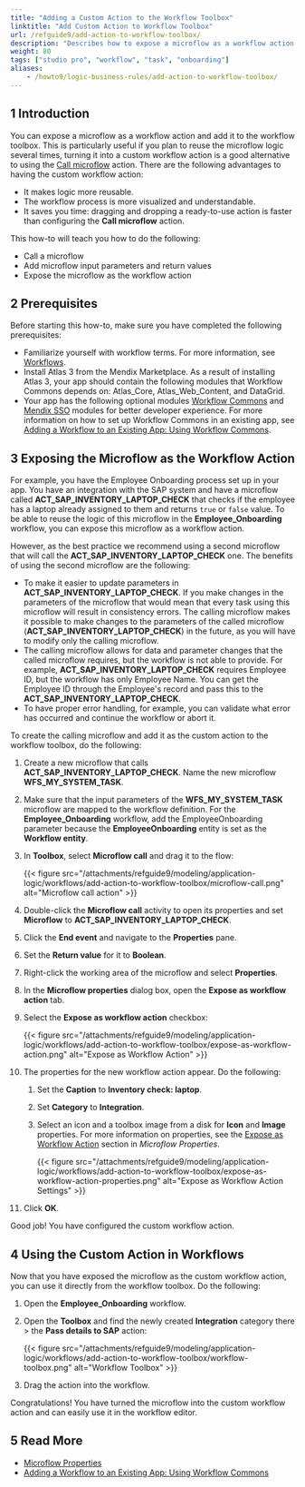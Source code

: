 ```yaml
---
title: "Adding a Custom Action to the Workflow Toolbox"
linktitle: "Add Custom Action to Workflow Toolbox"
url: /refguide9/add-action-to-workflow-toolbox/
description: "Describes how to expose a microflow as a workflow action in Mendix Studio Pro."
weight: 80
tags: ["studio pro", "workflow", "task", "onboarding"]
aliases:
    - /howto9/logic-business-rules/add-action-to-workflow-toolbox/
---
```


## 1 Introduction 

You can expose a microflow as a workflow action and add it to the workflow toolbox. This is particularly useful if you plan to reuse the microflow logic several times, turning it into a custom workflow action is a good alternative to using the [Call microflow](/refguide9/call-microflow/) action. There are the following advantages to having the custom workflow action: 

* It makes logic more reusable.
* The workflow process is more visualized and understandable.
* It saves you time: dragging and dropping a ready-to-use action is faster than configuring the **Call microflow** action.  

This how-to will teach you how to do the following:

* Call a microflow
* Add microflow input parameters and return values
* Expose the microflow as the workflow action

## 2 Prerequisites

Before starting this how-to, make sure you have completed the following prerequisites:

* Familiarize yourself with workflow terms. For more information, see [Workflows](/refguide9/workflows/). 
* Install Atlas 3 from the Mendix Marketplace. As a result of installing Atlas 3, your app should contain the following modules that Workflow Commons depends on: Atlas_Core, Atlas_Web_Content, and DataGrid.
* Your app has the following optional modules [Workflow Commons](https://marketplace.mendix.com/link/component/117066) and [Mendix SSO](https://marketplace.mendix.com/link/component/111349) modules for better developer experience. For more information on how to set up Workflow Commons in an existing app, see [Adding a Workflow to an Existing App: Using Workflow Commons](/refguide9/workflow-setting-up-app/).

## 3 Exposing the Microflow as the Workflow Action

For example, you have the Employee Onboarding process set up in your app. You have an integration with the SAP system and have a microflow called **ACT_SAP_INVENTORY_LAPTOP_CHECK** that checks if the employee has a laptop already assigned to them and returns `true` or `false` value. To be able to reuse the logic of this microflow in the **Employee_Onboarding** workflow, you can expose this microflow as a workflow action.

However, as the best practice we recommend using a second microflow that will call the **ACT_SAP_INVENTORY_LAPTOP_CHECK** one. The benefits of using the second microflow are the following:

* To make it easier to update parameters in **ACT_SAP_INVENTORY_LAPTOP_CHECK**. If you make changes in the parameters of the microflow that would mean that every task using this microflow will result in consistency errors. The calling microflow makes it possible to make changes to the parameters of the called microflow (**ACT_SAP_INVENTORY_LAPTOP_CHECK**) in the future, as you will have to modify only the calling microflow. 
* The calling microflow allows for data and parameter changes that the called microflow requires, but the workflow is not able to provide. For example, **ACT_SAP_INVENTORY_LAPTOP_CHECK** requires Employee ID, but the workflow has only Employee Name. You can get the Employee ID through the Employee's record and pass this to the **ACT_SAP_INVENTORY_LAPTOP_CHECK**.
* To have proper error handling, for example, you can validate what error has occurred and continue the workflow or abort it.

To create the calling microflow and add it as the custom action to the workflow toolbox, do the following:

1. Create a new microflow that calls **ACT_SAP_INVENTORY_LAPTOP_CHECK**. Name the new microflow **WFS_MY_SYSTEM_TASK**.
2. Make sure that the input parameters of the **WFS_MY_SYSTEM_TASK** microflow are mapped to the workflow definition. For the **Employee_Onboarding** workflow, add the EmployeeOnboarding parameter because the **EmployeeOnboarding** entity is set as the **Workflow entity**. 
3. In **Toolbox**, select **Microflow call** and drag it to the flow:

    {{< figure src="/attachments/refguide9/modeling/application-logic/workflows/add-action-to-workflow-toolbox/microflow-call.png" alt="Microflow call action" >}}

4. Double-click the **Microflow call** activity to open its properties and set **Microflow** to **ACT_SAP_INVENTORY_LAPTOP_CHECK**.
5. Click the **End event** and navigate to the **Properties** pane.
6. Set the **Return value** for it to **Boolean**.
7. Right-click the working area of the microflow and select **Properties**.
8. In the **Microflow properties** dialog box, open the **Expose as workflow action** tab.
9. Select the **Expose as workflow action** checkbox:

    {{< figure src="/attachments/refguide9/modeling/application-logic/workflows/add-action-to-workflow-toolbox/expose-as-workflow-action.png" alt="Expose as Workflow Action" >}}

10. The properties for the new workflow action appear. Do the following:

    1. Set the **Caption** to **Inventory check: laptop**.

    2. Set **Category** to **Integration**.

    3. Select an icon and a toolbox image from a disk for **Icon** and **Image** properties. For more information on properties, see the [Expose as Workflow Action](/refguide9/microflow/#expose-as-workflow-action) section in *Microflow Properties*.

        {{< figure src="/attachments/refguide9/modeling/application-logic/workflows/add-action-to-workflow-toolbox/expose-as-workflow-action-properties.png" alt="Expose as Workflow Action Settings" >}}

11. Click **OK**.

Good job! You have configured the custom workflow action.

## 4 Using the Custom Action in Workflows

Now that you have exposed the microflow as the custom workflow action, you can use it directly from the workflow toolbox. Do the following:

1. Open the **Employee_Onboarding** workflow.
2. Open the **Toolbox** and find the newly created **Integration** category there > the **Pass details to SAP** action:

    {{< figure src="/attachments/refguide9/modeling/application-logic/workflows/add-action-to-workflow-toolbox/workflow-toolbox.png" alt="Workflow Toolbox" >}}

3. Drag the action into the workflow.

Congratulations! You have turned the microflow into the custom workflow action and can easily use it in the workflow editor.

## 5 Read More

* [Microflow Properties](/refguide9/microflow/)
* [Adding a Workflow to an Existing App: Using Workflow Commons](/refguide9/workflow-setting-up-app/)

